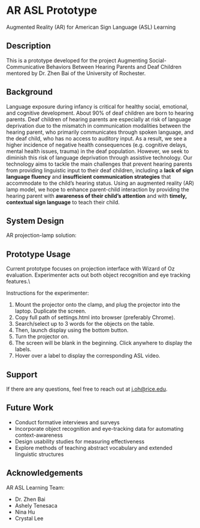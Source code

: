 # AR ASL Prototype
Augmented Reality (AR) for American Sign Language (ASL) Learning

## Description
This is a prototype developed for the project Augmenting Social-Communicative Behaviors Between Hearing Parents and Deaf Children mentored by Dr. Zhen Bai of the University of Rochester.

## Background
Language exposure during infancy is critical for healthy social, emotional, and cognitive development. About 90% of deaf children are born to hearing parents. Deaf children of hearing parents are especially at risk of language deprivation due to the mismatch in communication modalities between the hearing parent, who primarily communicates through spoken language, and the deaf child, who has no access to auditory input. As a result, we see a higher incidence of negative health consequences (e.g. cognitive delays, mental health issues, trauma) in the deaf population. However, we seek to diminish this risk of language deprivation through assistive technology. Our technology aims to tackle the main challenges that prevent hearing parents from providing linguistic input to their deaf children, including a **lack of sign language fluency** and **insufficient communication strategies** that accommodate to the child’s hearing status. Using an augmented reality (AR) lamp model, we hope to enhance parent-child interaction by providing the hearing parent with **awareness of their child’s attention** and with **timely, contextual sign language** to teach their child.

## System Design
AR projection-lamp solution:

## Prototype Usage
Current prototype focuses on projection interface with Wizard of Oz evaluation.
Experimenter acts out both object recognition and eye tracking features.\

Instructions for the experimenter:
1. Mount the projector onto the clamp, and plug the projector into the laptop.
Duplicate the screen.
2. Copy full path of settings.html into browser (preferably Chrome).
3. Search/select up to 3 words for the objects on the table.
4. Then, launch display using the bottom button.
5. Turn the projector on.
6. The screen will be blank in the beginning. Click anywhere to display the labels.
7. Hover over a label to display the corresponding ASL video.


## Support
If there are any questions, feel free to reach out at j.oh@rice.edu.

## Future Work
* Conduct formative interviews and surveys
* Incorporate object recognition and eye-tracking data for automating context-awareness
* Design usability studies for measuring effectiveness
* Explore methods of teaching abstract vocabulary and extended linguistic structures


## Acknowledgements
AR ASL Learning Team:
* Dr. Zhen Bai
* Ashely Tenesaca
* Nina Hu
* Crystal Lee
